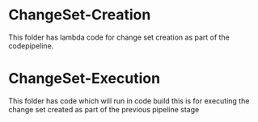 # ChangeSet-Creation
This folder has lambda code for change set creation as part of the codepipeline.

# ChangeSet-Execution
This folder has code which will run in code build this is for executing the change set created as part of the previous pipeline stage
